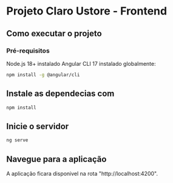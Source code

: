 # Projeto Claro Ustore - Frontend

## Como executar o projeto

### Pré-requisitos

Node.js 18+ instalado
Angular CLI 17 instalado globalmente:
  
```bash
npm install -g @angular/cli
```

## Instale as dependecias com

```bash
npm install
```

## Inicie o servidor 

```bash
ng serve
```

## Navegue para a aplicação

A aplicação ficara disponivel na rota "http://localhost:4200".


